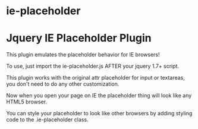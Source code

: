 ie-placeholder
==============

# Jquery IE Placeholder Plugin

This plugin emulates the placeholder behavior for IE browsers!

To use, just import the ie-placeholder.js AFTER your jquery 1.7+ script.

This plugin works with the original attr placeholder for input or textareas, you don't need to do any other customization.

Now when you open your page on IE the placeholder thing will look like any HTML5 browser.

You can style your placeholder to look like other browsers by adding styling code to the .ie-placeholder class.